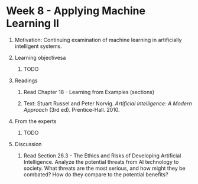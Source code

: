 # Week 8 - Applying Machine Learning II

1. Motivation: Continuing examination of machine learning in artificially intelligent systems.

1. Learning objectivesa

    1. TODO

1. Readings

    1. Read Chapter 18 - Learning from Examples (sections)

    1. Text: Stuart Russel and Peter Norvig. _Artificial Intelligence: A Modern Approach_ (3rd ed). Prentice-Hall. 2010.

1. From the experts

    1. TODO

1. Discussion

    1. Read Section 26.3 - The Ethics and Risks of Developing Artificial Intelligence.  Analyze the potential threats from AI technology to society.  What threats are the most serious, and how might they be combated?  How do they compare to the potential benefits?
